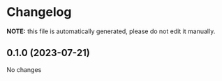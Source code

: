 # Changelog

**NOTE:** this file is automatically generated, please do not edit it manually.

<!-- new section -->

## 0.1.0 (2023-07-21)

No changes
